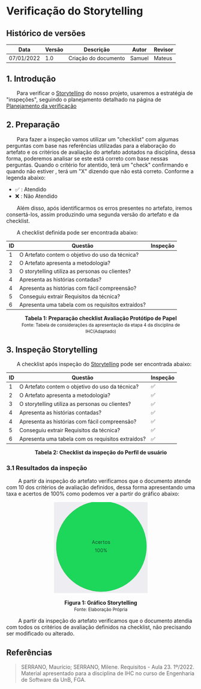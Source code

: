 # Verificação do Storytelling

## Histórico de versões
| Data       | Versão | Descrição            | Autor                                         | Revisor                                      |
| ---------- | ------ | -------------------- | --------------------------------------------- | -------------------------------------------- |
| 07/01/2022 | 1.0    | Criação do documento | Samuel | Mateus |
## 1. Introdução

&emsp;&emsp;Para verificar o [Storytelling](../../elicitacao/storytelling.md) do nosso projeto, usaremos a estratégia de "inspeções", seguindo o planejamento detalhado na página de [Planejamento da verificação](../planejamento.md)

## 2. Preparação

&emsp;&emsp;Para fazer a inspeção vamos utilizar um "checklist" com algumas perguntas com base nas referências utilizadas para a elaboração do artefato e os critérios de avaliação do artefato adotados na disciplina, dessa forma, poderemos analisar se este está correto com base nessas perguntas. Quando o critério for atentido, terá um "check" confirmando e quando não estiver , terá um "X" dizendo que não está correto. Conforme a legenda abaixo:

- ✅ : Atendido
- ❌ : Não Atendido

&emsp;&emsp;Além disso, após identificarmos os erros presentes no artefato, iremos consertá-los, assim produzindo uma segunda versão do artefato e da checklist.

&emsp;&emsp;A checklist definida pode ser encontrada abaixo:

<center>

|ID|Questão| Inspeção |
|-----------|-------------|-------------|
| 1 | O Artefato contem o objetivo do uso da técnica? |  |
| 2 | O Artefato apresenta a metodologia? |  |
| 3 | O storytelling utiliza as personas ou clientes?|  |
| 4 | Apresenta as histórias contadas? | |
| 4 | Apresenta as histórias com fácil compreensão? | |
| 5 | Conseguiu extrair Requisitos da técnica? | |
| 6 | Apresenta uma tabela com os requisitos extraídos? | |


</center>

<figcaption align='center'>
    <b>Tabela 1: Preparação checklist Avaliação Protótipo de Papel </b>
    <br><small> Fonte: Tabela de considerações da apresentação da etapa 4 da disciplina de IHC(Adaptado)</small>
</figcaption>


## 3. Inspeção Storytelling

&emsp;&emsp;A checklist após inspeção do [Storytelling](../../elicitacao/storytelling.md) pode ser encontrada abaixo:

<center>

|ID|Questão| Inspeção |
|-----------|-------------|-------------|
| 1 | O Artefato contem o objetivo do uso da técnica? | ✅ |
| 2 | O Artefato apresenta a metodologia? | ✅ |
| 3 | O storytelling utiliza as personas ou clientes?| ✅ |
| 4 | Apresenta as histórias contadas? |✅ |
| 4 | Apresenta as histórias com fácil compreensão? |✅ |
| 5 | Conseguiu extrair Requisitos da técnica? |✅ |
| 6 | Apresenta uma tabela com os requisitos extraídos? |✅ |


</center>

<figcaption align='center'>
    <b>Tabela 2: Checklist da inspeção do Perfil de usuário </b>
</figcaption>

### 3.1 Resultados da inspeção
&emsp;&emsp; A partir da inspeção do artefato verificamos que o documento atende com 10 dos critérios de avaliação definidos, dessa forma apresentando uma taxa e acertos de 100% como podemos ver a partir do gráfico abaixo:

<center>

![Grafico](../assets/../../assets/vericicacao/storytellingverificacao.png)

</center>

<figcaption align='center'>
    <b>Figura 1: Gráfico Storytelling  </b>
    <br><small> Fonte: Elaboração Própria </small>
</figcaption>


&emsp;&emsp; A partir da inspeção do artefato verificamos que o documento atendia com todos os critérios de avaliação definidos na checklist, não precisando ser modificado ou alterado.


## Referências

> SERRANO, Maurício; SERRANO, Milene. Requisitos - Aula 23. 1º/2022. Material apresentado para a disciplina de IHC no curso de Engenharia de Software da UnB, FGA.
